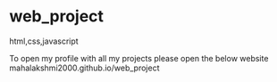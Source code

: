 # web_project
html,css,javascript 

To open my profile with all my projects please open the below website 
 mahalakshmi2000.github.io/web_project
